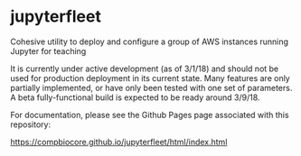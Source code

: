 # jupyterfleet
Cohesive utility to deploy and configure a group of AWS instances running Jupyter for teaching

It is currently under active development (as of 3/1/18) and should not be used for production deployment in its current state.  Many features are only partially implemented, or have only been tested with one set of parameters.  A beta fully-functional build is expected to be ready around 3/9/18.

For documentation, please see the Github Pages page associated with this repository:

https://compbiocore.github.io/jupyterfleet/html/index.html

